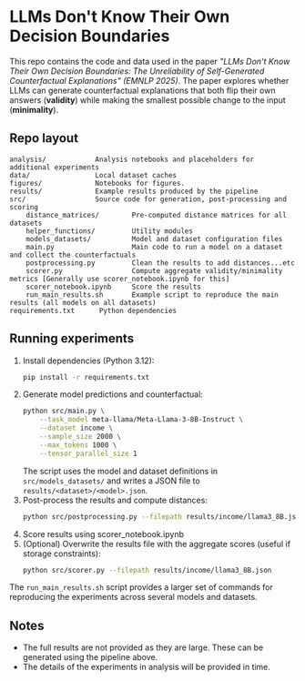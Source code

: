 # LLMs Don't Know Their Own Decision Boundaries

This repo contains the code and data used in the paper *"LLMs Don't Know Their Own Decision Boundaries: The Unreliability of Self-Generated Counterfactual Explanations" (EMNLP 2025)*. The paper explores whether LLMs can generate counterfactual explanations that both flip their own answers (**validity**) while making the smallest possible change to the input (**minimality**).

## Repo layout

```
analysis/            Analysis notebooks and placeholders for additional experiments
data/                Local dataset caches
figures/             Notebooks for figures.
results/             Example results produced by the pipeline
src/                 Source code for generation, post‑processing and scoring
    distance_matrices/        Pre-computed distance matrices for all datasets
    helper_functions/         Utility modules
    models_datasets/          Model and dataset configuration files
    main.py                   Main code to run a model on a dataset and collect the counterfactuals
    postprocessing.py         Clean the results to add distances...etc
    scorer.py                 Compute aggregate validity/minimality metrics [Generally use scorer_notebook.ipynb for this]
    scorer_notebook.ipynb     Score the results
    run_main_results.sh       Example script to reproduce the main results (all models on all datasets)
requirements.txt      Python dependencies
```

## Running experiments
1. Install dependencies (Python 3.12):
   ```bash
   pip install -r requirements.txt
   ```
2. Generate model predictions and counterfactual:
   ```bash
   python src/main.py \
       --task_model meta-llama/Meta-Llama-3-8B-Instruct \
       --dataset income \
       --sample_size 2000 \
       --max_tokens 1000 \
       --tensor_parallel_size 1
   ```
   The script uses the model and dataset definitions in `src/models_datasets/` and writes a JSON file to `results/<dataset>/<model>.json`.
3. Post-process the results and compute distances:
   ```bash
   python src/postprocessing.py --filepath results/income/llama3_8B.json --dataset income
   ```
4. Score results using scorer_notebook.ipynb  
5. (Optional) Overwrite the results file with the aggregate scores (useful if storage constraints):
   ```bash
   python src/scorer.py --filepath results/income/llama3_8B.json
   ```

The `run_main_results.sh` script provides a larger set of commands for reproducing the experiments across several models and datasets.

## Notes
- The full results are not provided as they are large. These can be generated using the pipeline above.
- The details of the experiments in analysis will be provided in time.

